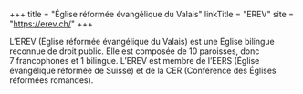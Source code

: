 +++
title = "Église réformée évangélique du Valais"
linkTitle = "EREV"
site = "https://erev.ch/"
+++

L’EREV (Église réformée évangélique du Valais) est une Église bilingue reconnue de droit public. Elle est composée de 10 paroisses, donc 7 francophones et 1 bilingue. L’EREV est membre de l’EERS (Église évangélique réformée de Suisse) et de la CER (Conférence des Églises réformées romandes).
